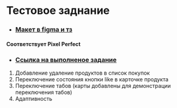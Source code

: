 # Тестовое заднание

* ### [Макет в figma и тз](https://www.figma.com/file/9Ta4YgZTDlC9MoNQP4J3S6/Тестовое-задание?node-id=0%3A1)
#### Соответствует Pixel Perfect
* ### [Ссылка на выполненое задание](https://pashasok.github.io/shop/index.html)

1. Добавление удаление продуктов в список покупок 
2. Переключение состояния кнопки like в карточке продукта
3. Переключение табов (карты добавлены для демонстрации переключения табов)
4. Адаптивность
